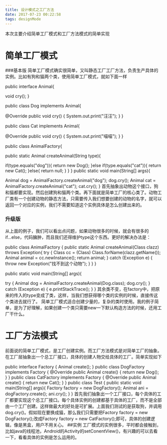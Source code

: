 ```yaml
---
title: 设计模式之工厂方法
date: 2017-07-23 00:22:58
tags: designMode
---
```

本次主要介绍简单工厂模式和工厂方法模式的简单实现
<!-- more -->

# 简单工厂模式
###基本版
简单工厂模式确实很简单，又叫静态工厂工厂方法，负责生产具体的实例。比如有狗和猫两个类，使用简单工厂模式，就如下面一样

public interface Animal{

void cry();
}

public class Dog implements Animal{

@Override
public void cry() {
System.out.print("汪汪");
}
}

public class Cat implements Animal{

@Override
public void cry() {
System.out.print("喵喵");
}
}

public class AnimalFactory{

public static Animal createAnimal(String type){

if(type.equals("dog")){
return new Dog();
}else if(type.equals("cat")){
return new Cat();
}else{
return null;
}
}
}
public static void main(String[] args){

Animal dog = AnimalFactory.createAnimal("dog");
dog.cry();
Animal cat = AnimalFactory.createAnimal("cat");
cat.cry();
}
首先抽象出动物这个接口，狗和猫都要实现。然后创建狗和猫两个类。再下面就是简单工厂的核心类了。动物工厂类有一个创建动物的静态方法，只需要传入我们想要创建的动物的名字，就可以返回一个对应的实例，我们不需要知道这个实例具体是怎么创建出来的。
### 升级版
从上面的例子，我们可以看出点问题，如果动物很多的时候，就会有很多的if...else，代码臃肿，而且我们还得维护type这个东西。更好的解决办法是：

public class AnimalFactory {
public static <T extends Animal> Animal createAnimal(Class<T> clazz) throws Exception{
try {
Class<T> cc = (Class<T>) Class.forName(clazz.getName());
Animal animal = cc.newInstance();
return animal;
} catch (Exception e) {
throw new Exception("找不到这个动物");
}
}
}

public static void main(String[] args){

try {
Animal dog = AnimalFactory.createAnimal(Dog.class);
dog.cry();
} catch (Exception e) {
e.printStackTrace();
}
}
其余类不变，在factory中，把原来的传入的type变成了类，这样，当我们想获得哪个类的实例的时候，直接传这个类进去就行了。
简单工厂模式适合创建少量的，复杂的类时使用。我的例子简单，是为了好理解，如果创建一个类只需要new一下默认构造方法的时候，还用工厂干什么。
# 工厂方法模式
前面说的简单工厂模式，是工厂创建实例。而工厂方法模式是对简单工厂的抽象。在工厂层抽象出一个总工厂接口，具体的创建人物交给具体的工厂。简单实现如下

public interface Factory {
Animal create();
}
public class DogFactory implements Factory {
@Override
public Animal create() {
return new Dog();
}
}
public class CatFactory implements Factory {
@Override
public Animal create() {
return new Cat();
}
}
public class Test {
public static void main(String[] args){
Factory factory = new DogFactory();
Animal ani = dogFactory.create();
ani.cry();
}
}
首先我们抽象出一个工厂接口，每个具体的工厂都要实现这个总工厂接口。每个具体实例的创建都基于具体的工厂，而不是全部由一个工厂创建。这样做最大的好处是可扩展。上面我们测试的是获取狗，并调用dog.cry()。假如现在要换成猫，那么我们只需要把Factory factory = new DogFactory();改成Factory factory = new CatFactory();即可，具体的创建逻辑，像是黑盒，用户不用关心。
##实例
工厂模式的实例很多，平时都会接触到，比如java的线程池，Android的Activity的setConentView()，有兴趣的可以去看一下，看看具体的实例是怎么运用的。


